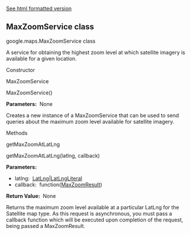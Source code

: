 [See html formatted version](https://huasofoundries.github.io/google-maps-documentation/MaxZoomService.html)


MaxZoomService class
--------------------

google.maps.MaxZoomService class

A service for obtaining the highest zoom level at which satellite imagery is available for a given location.

Constructor

MaxZoomService

MaxZoomService()

**Parameters:**  None

Creates a new instance of a MaxZoomService that can be used to send queries about the maximum zoom level available for satellite imagery.

Methods

getMaxZoomAtLatLng

getMaxZoomAtLatLng(latlng, callback)

**Parameters:** 

*   latlng:  [LatLng](https://github.com/amenadiel/google-maps-documentation/blob/master/docs/LatLng.md)|[LatLngLiteral](https://github.com/amenadiel/google-maps-documentation/blob/master/docs/LatLngLiteral.md)
*   callback:  function([MaxZoomResult](https://github.com/amenadiel/google-maps-documentation/blob/master/docs/MaxZoomResult.md))

**Return Value:**  None

Returns the maximum zoom level available at a particular LatLng for the Satellite map type. As this request is asynchronous, you must pass a callback function which will be executed upon completion of the request, being passed a MaxZoomResult.